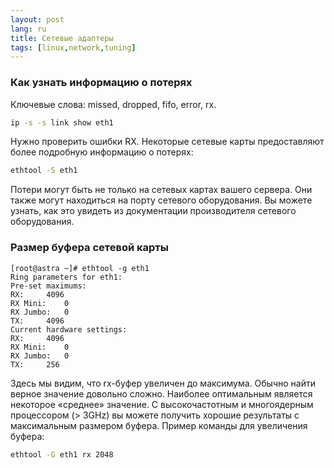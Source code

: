 ```yaml
---
layout: post
lang: ru
title: Сетевые адаптеры
tags: [linux,network,tuning]
---
```


### Как узнать информацию о потерях
Ключевые слова: missed, dropped, fifo, error, rx.  
``` sh
ip -s -s link show eth1
``` 

<!-- more -->

Нужно проверить ошибки RX. Некоторые сетевые карты предоставляют более подробную информацию о потерях:  
``` sh
ethtool -S eth1
```

Потери могут быть не только на сетевых картах вашего сервера. Они также могут находиться на порту сетевого оборудования. Вы можете узнать, как это увидеть из документации производителя сетевого оборудования.  

### Размер буфера сетевой карты  
```
[root@astra ~]# ethtool -g eth1
Ring parameters for eth1:
Pre-set maximums:
RX:		4096
RX Mini:	0
RX Jumbo:	0
TX:		4096
Current hardware settings:
RX:		4096
RX Mini:	0
RX Jumbo:	0
TX:		256
```
Здесь мы видим, что rx-буфер увеличен до максимума. Обычно найти верное значение довольно сложно. Наиболее оптимальным является некоторое «среднее» значение. С высокочастотным и многоядерным процессором (> 3GHz) вы можете получить хорошие результаты с максимальным размером буфера. 
Пример команды для увеличения буфера:   
``` sh
ethtool -G eth1 rx 2048
```   
